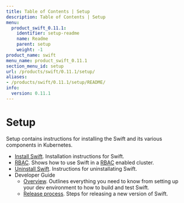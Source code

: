 ```yaml
---
title: Table of Contents | Setup
description: Table of Contents | Setup
menu:
  product_swift_0.11.1:
    identifier: setup-readme
    name: Readme
    parent: setup
    weight: -1
product_name: swift
menu_name: product_swift_0.11.1
section_menu_id: setup
url: /products/swift/0.11.1/setup/
aliases:
- /products/swift/0.11.1/setup/README/
info:
  version: 0.11.1
---
```


# Setup

Setup contains instructions for installing the Swift and its various components in Kubernetes.

- [Install Swift](/products/swift/0.11.1/setup/install). Installation instructions for Swift.
- [RBAC](/products/swift/0.11.1/setup/rbac). Shows how to use Swift in a [RBAC](https://kubernetes.io/docs/admin/authorization/rbac/) enabled cluster.
- [Uninstall Swift](/products/swift/0.11.1/setup/uninstall). Instructions for uninstallating Swift.
- Developer Guide
  - [Overview](/products/swift/0.11.1/setup/developer-guide/overview). Outlines everything you need to know from setting up your dev environment to how to build and test Swift.
  - [Release process](/products/swift/0.11.1/setup/developer-guide/release). Steps for releasing a new version of Swift.
